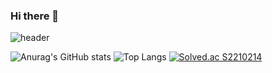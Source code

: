 ### Hi there 👋

<!--
**jiseok12/jiseok12** is a ✨ _special_ ✨ repository because its `README.md` (this file) appears on your GitHub profile.

Here are some ideas to get you started:

- 🔭 I’m currently working on ...
- 🌱 I’m currently learning ...
- 👯 I’m looking to collaborate on ...
- 🤔 I’m looking for help with ...
- 💬 Ask me about ...
- 📫 How to reach me: ...
- 😄 Pronouns: ...
- ⚡ Fun fact: ...
-->
 ![header](https://capsule-render.vercel.app/api?type=waving&color=random&height=300&section=header&text=leejiseok&fontSize=90)

 ![Anurag's GitHub stats](https://github-readme-stats.vercel.app/api?username=jiseok12&show_icons=true&theme=cobalt)
  ![Top Langs](https://github-readme-stats.vercel.app/api/top-langs/?username=jiseok12&layout=cobalt)
 [![Solved.ac S2210214](http://mazassumnida.wtf/api/v2/generate_badge?boj=S2210214)](https://solved.ac/S2210214)
